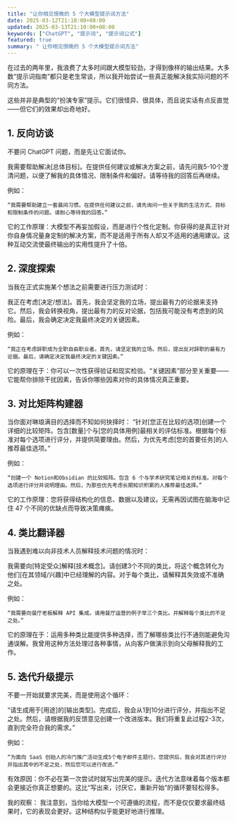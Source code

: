 ```yaml
---
title: "让你相见恨晚的 5 个大模型提示词方法"
date: 2025-03-12T21:10:00+08:00
updated: 2025-03-13T21:10:00+08:00
keywords: ["ChatGPT", "提示词", "提示词公式"]
featured: true
summary: " 让你相见恨晚的 5 个大模型提示词方法"
---
```


在过去的两年里，我浪费了太多时间跟大模型较劲，才得到像样的输出结果。大多数“提示词指南”都只是老生常谈，所以我开始尝试一些真正能解决我实际问题的不同方法。

这些并非是典型的“扮演专家”提示。它们很怪异、很具体，而且说实话有点反直觉——但它们的效果却出奇地好。

## 1. 反向访谈
不要问 ChatGPT 问题，而是先让它面试你。

我需要帮助解决[总体目标]。在提供任何建议或解决方案之前，请先问我5-10个澄清问题，以便了解我的具体情况、限制条件和偏好。请等待我的回答后再继续。

例如：
```
“我需要帮助建立一套晨间习惯。在提供任何建议之前，请先询问一些关于我的生活方式、目标和限制条件的问题。请耐心等待我的回答。”
```
它的工作原理：大模型不再妄加假设，而是进行个性化定制。你获得的是真正针对你自身情况量身定制的解决方案，而不是适用于所有人却又不适用的通用建议。这种互动交流使最终输出的实用性提升了十倍。

## 2. 深度探索
当我在正式实施某个想法之前需要进行压力测试时：

我正在考虑[决定/想法]。首先，我会坚定我的立场，提出最有力的论据来支持它。然后，我会转换视角，提出最有力的反对论据，包括我可能没有考虑到的风险。最后，我会确定决定我最终决定的关键因素。

例如：
```
“我正在考虑辞职成为全职自由职业者。首先，请坚定我的立场。然后，提出反对辞职的最有力论据。最后，请确定决定我最终决定的关键因素。”
```
它的原理在于：你可以一次性获得验证和现实检验。“关键因素”部分至关重要——它能帮你排除干扰因素，告诉你哪些因素对你的具体情况真正重要。

## 3. 对比矩阵构建器
当你面对琳琅满目的选择而不知如何抉择时：
“针对[您正在比较的选项]创建一个详细的比较矩阵。包含[数量]个与[您的具体用例]最相关的评估标准。根据每个标准对每个选项进行评分，并提供简要理由。然后，为优先考虑[您的首要任务]的人推荐最佳选项。”

例如：
```
“创建一个 Notion和Obsidian 的比较矩阵。包含 6 个与学术研究笔记相关的标准。对每个选项进行评分并说明理由。然后，为那些优先考虑长期知识积累的人推荐最佳选择。”
```

它的工作原理：您将获得结构化的信息、数据以及建议。无需再因试图在脑海中记住 47 个不同的优缺点而导致决策瘫痪。

## 4. 类比翻译器

当我遇到难以向非技术人员解释技术问题的情况时：

我需要向[特定受众]解释[技术概念]。请创建3个不同的类比，将这个概念转化为他们[在其领域/兴趣]中已经理解的内容。对于每个类比，请解释其失效或不准确之处。

例如：

```
“我需要向餐厅老板解释 API 集成。请用餐厅运营的例子举三个类比。并解释每个类比的不足之处。”
```

它的原理在于：运用多种类比能提供多种选择，而了解哪些类比行不通则能避免沟通误解。我曾用这种方法处理过各种事情，从向客户做演示到向父母解释我的工作。

## 5. 迭代升级提示

不要一开始就要求完美，而是使用这个循环：

“请生成用于[用途]的[输出类型]。完成后，我会从1到10分进行评分，并指出不足之处。然后，请根据我的反馈意见创建一个改进版本。我们将重复此过程2-3次，直到完全符合我的需求。”

例如：

```
“为面向 SaaS 创始人的冷门推广活动生成5个电子邮件主题行。您提供后，我会对其进行评分并指出其中的不足之处，然后您可以进行改进。”
```

有效原因：你不必在第一次尝试时就写出完美的提示。迭代方法意味着每个版本都会更接近你真正想要的。这比“写出来，讨厌它，重新开始”的循环要轻松得多。

我的观察： 我注意到，当你给大模型一个可遵循的流程，而不是仅仅要求最终结果时，它的表现会更好。这种结构似乎能更好地进行推理。
